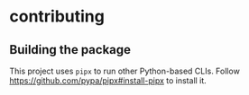 # contributing

## Building the package

This project uses `pipx` to run other Python-based CLIs.
Follow https://github.com/pypa/pipx#install-pipx to install it.
